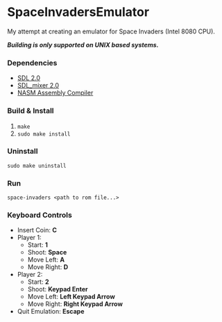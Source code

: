# SpaceInvadersEmulator

My attempt at creating an emulator for Space Invaders (Intel 8080 CPU).

**_Building is only supported on UNIX based systems._**

### Dependencies

* [SDL 2.0](https://www.libsdl.org/index.php)
* [SDL_mixer 2.0](https://www.libsdl.org/projects/SDL_mixer/)
* [NASM Assembly Compiler](http://www.nasm.us/)

### Build & Install

1. `make`
2. `sudo make install`

### Uninstall

`sudo make uninstall`

### Run

`space-invaders <path to rom file...>`

### Keyboard Controls

* Insert Coin: **C**
* Player 1:
    * Start: **1**
    * Shoot: **Space**
    * Move Left: **A**
    * Move Right: **D**
* Player 2:
    * Start: **2**
    * Shoot: **Keypad Enter**
    * Move Left: **Left Keypad Arrow**
    * Move Right: **Right Keypad Arrow**
* Quit Emulation: **Escape**
